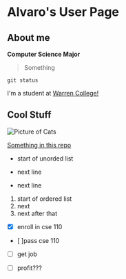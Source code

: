 # Alvaro's User Page

## About me

**Computer Science Major** 

> Something

`git status`

I'm a student at [Warren College!](https://warren.ucsd.edu)

## Cool Stuff

![Picture of Cats](https://bashify.io/img/67fd287384706fa23b2632410151d171)

[Something in this repo]()

- start of unorded list
* next line 
+ next line

1. start of ordered list
2. next 
3. next after that

- [x] enroll in cse 110
- [ ]pass cse 110
- [ ] get job
- [ ] profit???

